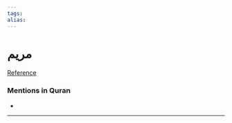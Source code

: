 ```yaml
---
tags: 
alias: 
---
```


# مريم

[Reference](https://corpus.quran.com/concept.jsp?id=maryam)

### Mentions in Quran
- 

---

